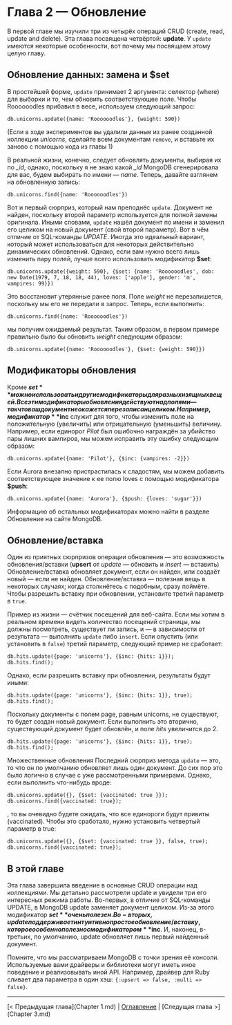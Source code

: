 # Глава 2 — Обновление
В первой главе мы изучили три из четырёх операций CRUD (create, read, update and delete). Эта глава посвящена четвёртой: **update**. У `update` имеются некоторые особенности, вот почему мы посвящаем этому целую главу.

## Обновление данных: замена и $set
В простейшей форме, `update` принимает 2 аргумента: селектор (where) для выборки и то, чем обновить соответствующее поле. Чтобы Roooooodles прибавил в весе, используем следующий запрос:
```
db.unicorns.update({name: 'Roooooodles'}, {weight: 590})
```

(Если в ходе экспериментов вы удалили данные из ранее созданной коллекции *unicorns*, сделайте всем документам `remove`, и вставьте их заново с помощью кода из главы 1)

В реальной жизни, конечно, следует обновлять документы, выбирая их по *_id*, однако, поскольку я не знаю какой *_id* MongoDB сгенерировала для вас, будем выбирать по имени — *name*. Теперь, давайте взглянем на обновленную запись:
```
db.unicorns.find({name: 'Roooooodles'})
```

Вот и первый сюрприз, который нам преподнёс `update`. Документ не найден, поскольку второй параметр используется для полной замены оригинала. Иными словами, `update` нашёл документ по имени и заменил его целиком на новый документ (свой второй параметр). Вот в чём отличие от SQL-команды *UPDATE*. Иногда это идеальный вариант, который может использоваться для некоторых действительно динамических обновлений. Однако, если вам нужно всего лишь изменить пару полей, лучше всего использовать модификатор **$set**:
```
db.unicorns.update({weight: 590}, {$set: {name: 'Roooooodles', dob: new Date(1979, 7, 18, 18, 44), loves: ['apple'], gender: 'm', vampires: 99}})
```

Это восстановит утерянные ранее поля. Поле *weight* не перезапишется, поскольку мы его не передали в запрос. Теперь, если выполнить:
```
db.unicorns.find({name: 'Roooooodles'})
```

мы получим ожидаемый результат. Таким образом, в первом примере правильно было бы обновить *weight* следующим образом:
```
db.unicorns.update({name: 'Roooooodles'}, {$set: {weight: 590}})
```

## Модификаторы обновления
Кроме **$set** можно использовать и другие модификаторы для разных изящных вещей. Все эти модификаторы обновления действуют над полями — так что ваш документ не окажется перезаписан целиком. Например, модификатор **$inc** служит для того, чтобы изменить поле на положительную (увеличить) или отрицательную (уменьшить) величину. Например, если единорог *Pilot* был ошибочно награждён за убийство пары лишних вампиров, мы можем исправить эту ошибку следующим образом:
```
db.unicorns.update({name: 'Pilot'}, {$inc: {vampires: -2}})
```

Если Aurora внезапно пристрастилась к сладостям, мы можем добавить соответствующее значение к ее полю loves с помощью модификатора **$push**:
```
db.unicorns.update({name: 'Aurora'}, {$push: {loves: 'sugar'}})
```

Информацию об остальных модификаторах можно найти в разделе Обновление на сайте MongoDB.

## Обновление/вставка
Один из приятных сюрпризов операции обновления — это возможность обновления/вставки (**upsert** от *update* — обновить и *insert* — вставить) Обновление/вставка обновляет документ, если он найден, или создаёт новый — если не найден. Обновление/вставка — полезная вещь в некоторых случаях; когда столкнётесь с подобным, сразу поймёте. Чтобы разрешить вставку при обновлении, установите третий параметр в `true`.

Пример из жизни — счётчик посещений для веб-сайта. Если мы хотим в реальном времени видеть количество посещений страницы, мы должны посмотреть, существует ли запись, и — в зависимости от результата — выполнить `update` либо `insert`. Если опустить (или установить в `false`) третий параметр, следующий пример не сработает:
```
db.hits.update({page: 'unicorns'}, {$inc: {hits: 1}});
db.hits.find();
```

Однако, если разрешить вставку при обновлении, результаты будут иными:
```
db.hits.update({page: 'unicorns'}, {$inc: {hits: 1}}, true);
db.hits.find();
```

Поскольку документы с полем page, равным unicorns, не существуют, то будет создан новый документ. Если выполнить это вторично, существующий документ будет обновлён, и поле *hits* увеличится до 2.
```
db.hits.update({page: 'unicorns'}, {$inc: {hits: 1}}, true);
db.hits.find();
```

Множественные обновления
Последний сюрприз метода `update` — это, то что он по умолчанию обновляет лишь один документ. До сих пор это было логично в случае с уже рассмотренными примерами. Однако, если выполнить что-нибудь вроде:
```
db.unicorns.update({}, {$set: {vaccinated: true }});
db.unicorns.find({vaccinated: true});
```
, то вы очевидно будете ожидать, что все единороги будут привиты (vaccinated). Чтобы это сработало, нужно установить четвертый параметр в true:
```
db.unicorns.update({}, {$set: {vaccinated: true }}, false, true);
db.unicorns.find({vaccinated: true});
```

## В этой главе
Эта глава завершила введение в основные CRUD операции над коллекциями. Мы детально рассмотрели update и увидели три его интересных режима работы. Во-первых, в отличие от SQL-команды UPDATE, в MongoDB update заменяет документ целиком. Из-за этого модификатор **$set** очень полезен. Во-вторых, update поддерживает интуитивно простое обновление/вставку, которое особенно полезно с модификатором **$inc**. И, наконец, в-третьих, по умолчанию, update обновляет лишь первый найденный документ.

Помните, что мы рассматриваем MongoDB с точки зрения её консоли. Используемые вами драйверы и библиотеки могут иметь иное поведение и реализовывать иной API. Например, драйвер для Ruby сливает два параметра в один хэш: `{:upsert => false, :multi => false}`.

---
[< Предыдущая глава](Chapter 1.md) | [Оглавление](Contents.md) | [Следущая глава >](Chapter 3.md)